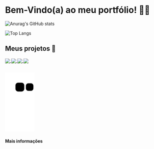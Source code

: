 # Bem-Vindo(a) ao meu portfólio! :man_technologist:

![Anurag's GitHub stats](https://github-readme-stats.vercel.app/api?username=manoel-alves&theme=radical&count_private=true&include_all_commits&show_icons=true&line_height=20&hide_border=true)

![Top Langs](https://github-readme-stats.vercel.app/api/top-langs/?username=manoel-alves&layout=compact&theme=radical&hide_border=true)

## Meus projetos :rocket:

<a href="https://github.com/manoel-alves/Projeto_Xadrez_Console">
  <img align="center" src="https://github-readme-stats.vercel.app/api/pin/?username=manoel-alves&repo=Projeto_Xadrez_Console&theme=radical&hide_border=true" />
</a>

<a href="https://github.com/manoel-alves/Conversor_de_Bases_Numericas">
  <img align="center" src="https://github-readme-stats.vercel.app/api/pin/?username=manoel-alves&repo=Conversor_de_Bases_Numericas&theme=radical&hide_border=true" />
</a>

<a href="https://github.com/manoel-alves/Contador_Binario-Arduino">
  <img align="center" src="https://github-readme-stats.vercel.app/api/pin/?username=manoel-alves&repo=Contador_Binario-Arduino&theme=radical&hide_border=true" />
</a>

<a href="https://github.com/manoel-alves/Programa_de_Calculos_em_C">
  <img align="center" src="https://github-readme-stats.vercel.app/api/pin/?username=manoel-alves&repo=Programa_de_Calculos_em_C&theme=radical&hide_border=true" />
</a>

##

![snake animation](https://github.com/manoel-alves/manoel-alves/blob/output/github-contribution-grid-snake.svg)


#### <a href="https://beacons.page/manoelalves" style="text-decoration:none"> Mais informações </a>
